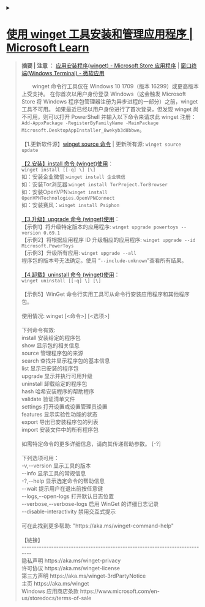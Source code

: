 <details>
    <summary><h1><a href="https://learn.microsoft.com/zh-CN/windows/package-manager/winget/">使用 winget 工具安装和管理应用程序 | Microsoft Learn</a></h1>
	<blockquote>		
		<p><B>摘要 | 注意 ：</B> <a href="https://apps.microsoft.com/store/detail/%E5%BA%94%E7%94%A8%E5%AE%89%E8%A3%85%E7%A8%8B%E5%BA%8F/9NBLGGH4NNS1?hl=zh-cn&gl=cn">应用安装程序(winget) - Microsoft Store 应用程序</a> | <a href="https://apps.microsoft.com/store/detail/windows-terminal/9N0DX20HK701?hl=zh-cn&gl=cn&rtc=1">窗口终端(Windows Terminal) - 微软应用</a></p>
<P style="text-indent:2em;">winget 命令行工具仅在 Windows 10 1709（版本 16299）或更高版本上受支持。 在你首次以用户身份登录 Windows（这会触发 Microsoft Store 将 Windows 程序包管理器注册为异步进程的一部分）之前，winget 工具不可用。 如果最近已经以用户身份进行了首次登录，但发现 winget 尚不可用，则可以打开 PowerShell 并输入以下命令来请求此 winget 注册：<code>Add-AppxPackage -RegisterByFamilyName -MainPackage Microsoft.DesktopAppInstaller_8wekyb3d8bbwe</code>。<br><br>
	【1.更新软件源】<a href="https://learn.microsoft.com/zh-cn/windows/package-manager/winget/source">winget source 命令</a> | 更新所有源:
	<code>winget source update</code><br><br>
	<a href="https://learn.microsoft.com/zh-CN/windows/package-manager/winget/install">【2.安装】install 命令 (winget)使用</a>：<br>
	<code>winget install [[-q] \<query>] [\<options>]</code><br>
	如：安装企业微信:<code>winget install 企业微信</code><br>
	如：安装Tor浏览器:<code>winget install TorProject.TorBrowser</code><br>
	如：安装OpenVPN:<code>winget install OpenVPNTechnologies.OpenVPNConnect</code><br>
	如：安装赛风：<code>winget install Psiphon</code><br>
		<br>
	<a href="https://learn.microsoft.com/zh-CN/windows/package-manager/winget/upgrade">【3.升级】upgrade 命令 (winget)使用</a>：<br>
	【示例1】将升级特定版本的应用程序:
		<code>winget upgrade powertoys --version 0.69.1</code><br>
	【示例2】将根据应用程序 ID 升级相应的应用程序:
	    <code>winget upgrade --id Microsoft.PowerToys</code><br>
	【示例3】升级所有应用:
	<code>winget upgrade --all</code><br>	
		程序包的版本号无法确定。使用 “<code>--include-unknown</code>”查看所有结果。<br><br>	
	<a href="https://learn.microsoft.com/zh-CN/windows/package-manager/winget/uninstall">【4.卸载】uninstall 命令 (winget)使用</a>：<br>
		<code>winget uninstall [[-q] \<query>] [\<options>]</code><br><br>
	【示例5】WinGet 命令行实用工具可从命令行安装应用程序和其他程序包。<br>
<br>
使用情况: winget [<命令>] [<选项>]<br>
<br>
下列命令有效:<br>
  install    安装给定的程序包<br>
  show       显示包的相关信息<br>
  source     管理程序包的来源<br>
  search     查找并显示程序包的基本信息<br>
  list       显示已安装的程序包<br>
  upgrade    显示并执行可用升级<br>
  uninstall  卸载给定的程序包<br>
  hash       哈希安装程序的帮助程序<br>
  validate   验证清单文件<br>
  settings   打开设置或设置管理员设置<br>
  features   显示实验性功能的状态<br>
  export     导出已安装程序包的列表<br>
  import     安装文件中的所有程序包<br>
<br>
如需特定命令的更多详细信息，请向其传递帮助参数。 [-?]<br>
<br>
下列选项可用：<br>
  -v,--version              显示工具的版本<br>
  --info                    显示工具的常规信息<br>
  -?,--help                 显示选定命令的帮助信息<br>
  --wait                    提示用户在退出前按任意键<br>
  --logs,--open-logs        打开默认日志位置<br>
  --verbose,--verbose-logs  启用 WinGet 的详细日志记录<br>
  --disable-interactivity   禁用交互式提示<br>
<br>
可在此找到更多帮助: "https://aka.ms/winget-command-help"<br><br>
	【链接】<br>
	    ----------------------------------------------------------------------------<br>
	    隐私声明             https://aka.ms/winget-privacy<br>
	    许可协议             https://aka.ms/winget-license<br>
	    第三方声明           https://aka.ms/winget-3rdPartyNotice<br>
	    主页                 https://aka.ms/winget<br>
	    Windows 应用商店条款 https://www.microsoft.com/en-us/storedocs/terms-of-sale<br>
		</p></blockquote>
	</summary> 
<blockquote>
  <div id="ms--content-well-notifications"></div>
										<nav id="center-doc-outline" class="doc-outline is-hidden-desktop display-none-print margin-bottom-sm" data-bi-name="intopic toc" role="navigation" aria-label="本文内容">
											<h2 id="ms--in-this-article" class="title is-6 margin-block-xs">本文内容</h2>
										</nav>
								<!-- <content> -->
									<p>用户可以在 Windows 10 和 Windows 11 计算机上使用 winget 命令行工具来发现、安装、升级、删除和配置应用程序。 此工具是 Windows 程序包管理器服务的客户端接口。</p>
<h2 id="install-winget">安装 winget</h2>
<p>Windows 程序包管理器 winget 命令行工具作为应用安装程序的一部分在 Windows 11 和现代版本的 Windows 10 上提供。</p>
<p>可以<a href="https://www.microsoft.com/p/app-installer/9nblggh4nns1#activetab=pivot:overviewtab" data-linktype="external">从 Microsoft Store 获取应用安装程序</a>。 如果已安装，请确保已将其更新为最新版本。</p>
<div class="NOTE">
<p>注意</p>
<p>winget 命令行工具仅在 Windows 10 1709（版本 16299）或更高版本上受支持。 在你首次以用户身份登录 Windows（这会触发 Microsoft Store 将 Windows 程序包管理器注册为异步进程的一部分）之前，winget 工具不可用。 如果最近已经以用户身份进行了首次登录，但发现 winget 尚不可用，则可以打开 PowerShell 并输入以下命令来请求此 winget 注册：<code>Add-AppxPackage -RegisterByFamilyName -MainPackage Microsoft.DesktopAppInstaller_8wekyb3d8bbwe</code>。</p>
</div>
<h3 id="install-winget-preview-version-developers-only">安装 winget 预览版 [仅限开发人员]</h3>
<p>WinGet 包含在 Windows 应用安装程序中。 要试用最新的 Windows 程序包管理器功能，可以通过以下方式之一安装预览版：</p>
<ul>
<li><p>下载最新的 <a href="https://aka.ms/getwingetpreview" data-linktype="external">winget 预览版</a>。 阅读 <a href="https://github.com/microsoft/winget-cli/releases" data-linktype="external">winget 预览版发行说明</a>，了解任何新功能。 安装此包将为你提供 WinGet 客户端预览版，但它不会从 Microsoft Store 中启用新预览版的自动更新。</p>
</li>
<li><p>使用 Microsoft 帐户 (MSA)、工作、学校或 Azure Active Directory (AAD) 帐户注册 <a href="https://insider.windows.com/understand-flighting" data-linktype="external">Windows 预览体验成员开发频道</a>。 Windows 预览体验成员开发频道包括 Microsoft Store 中新预览版的自动更新。</p>
</li>
<li><p>使用 Microsoft 帐户 (MSA) 注册 <a href="https://aka.ms/AppInstaller_InsiderProgram" data-linktype="external">Windows 程序包管理器预览体验计划</a>。 在添加你的 Microsoft 帐户 (MSA) 后（在你收到电子邮件通知后几天），你将收到 Microsoft Store 中新预览版的自动更新。</p>
</li>
</ul>
<h3 id="install-winget-on-windows-sandbox">在 Windows 沙盒上安装 winget</h3>
<p><a href="/zh-cn/windows/security/threat-protection/windows-sandbox/windows-sandbox-overview" data-linktype="absolute-path">Windows 沙盒</a>提供了一个轻型桌面环境，可以安全地独立运行应用程序。 安装在 Windows 沙盒环境中的软件保持“沙盒”状态，并独立于主机运行。 Windows 沙盒不包含 winget，也不包含 Microsoft Store 应用，因此你需要从 GitHub 上的 winget 版本页下载最新的 winget 包。</p>
<p>要在 Windows 沙盒上安装 winget 的稳定版本，请从 Windows PowerShell 命令提示符执行以下步骤：</p>
<pre><code class="lang-powershell">$progressPreference = 'silentlyContinue'
$latestWingetMsixBundleUri = $(Invoke-RestMethod https://api.github.com/repos/microsoft/winget-cli/releases/latest).assets.browser_download_url | Where-Object {$_.EndsWith(&quot;.msixbundle&quot;)}
$latestWingetMsixBundle = $latestWingetMsixBundleUri.Split(&quot;/&quot;)[-1]
Write-Information &quot;Downloading winget to artifacts directory...&quot;
Invoke-WebRequest -Uri $latestWingetMsixBundleUri -OutFile &quot;./$latestWingetMsixBundle&quot;
Invoke-WebRequest -Uri https://aka.ms/Microsoft.VCLibs.x64.14.00.Desktop.appx -OutFile Microsoft.VCLibs.x64.14.00.Desktop.appx
Add-AppxPackage Microsoft.VCLibs.x64.14.00.Desktop.appx
Add-AppxPackage $latestWingetMsixBundle
</code></pre>
<p>如果需要程序包管理器的预览版或其他版本，请转到 <a href="https://github.com/microsoft/winget-cli/releases" data-linktype="external">https://github.com/microsoft/winget-cli/releases</a>。 复制你需要的版本 URL 并更新上述 URI。</p>
<p>有关 Windows 沙盒的详细信息，包括如何安装沙盒以及使用沙盒的预期结果，请参阅 <a href="/zh-cn/windows/security/threat-protection/windows-sandbox/windows-sandbox-overview" data-linktype="absolute-path">Windows 沙盒文档</a>。</p>
<h2 id="administrator-considerations">管理员注意事项</h2>
<p>安装程序的行为可能会有所不同，具体取决于你是否是以管理员权限运行 <strong>winget</strong>。</p>
<ul>
<li><p>在没有管理员权限的情况下运行 <strong>winget</strong> 时，某些应用程序可能会<a href="/zh-cn/windows/security/identity-protection/user-account-control/how-user-account-control-works" data-linktype="absolute-path">要求提升权限</a>才能进行安装。 当安装程序运行时，Windows 会提示你<a href="/zh-cn/windows/security/identity-protection/user-account-control/how-user-account-control-works" data-linktype="absolute-path">提升权限</a>。 如果你选择不提升权限，则应用程序无法进行安装。</p>
</li>
<li><p>在管理员命令提示符下运行 <strong>winget</strong> 时，如果应用程序要求你提升权限，你不会看到<a href="/zh-cn/windows/security/identity-protection/user-account-control/how-user-account-control-works" data-linktype="absolute-path">提升权限提示</a>。 以管理员身份运行命令提示符时请务必小心，仅安装你信任的应用程序。</p>
</li>
</ul>
<h2 id="use-winget">使用 winget</h2>
<p>安装<strong>应用安装程序</strong>后，可以通过在命令提示符下键入“winget”来运行 <strong>winget</strong>。</p>
<p>最常见的使用场景之一是搜索并安装你最喜欢的工具。</p>
<ol>
<li><p>若要<a href="search" data-linktype="relative-path">搜索</a>某个工具，请键入 <code>winget search &lt;appname&gt;</code>。</p>
</li>
<li><p>确认你需要的工具可用后，可以通过键入 <code>winget install &lt;appname&gt;</code> 来<a href="install" data-linktype="relative-path">安装</a>该工具。 <strong>winget</strong> 工具会启动安装程序，将应用程序安装在你的电脑上。
<img src="images/install.png" alt="winget 命令行" data-linktype="relative-path"/></p>
</li>
<li><p>除了安装和搜索外，<strong>winget</strong> 还提供了许多其他命令，用来<a href="show" data-linktype="relative-path">显示应用程序详细信息</a>，<a href="source" data-linktype="relative-path">更改源</a>以及<a href="validate" data-linktype="relative-path">验证程序包</a>。 若要获取完整的命令列表，请键入 <code>winget --help</code>。
<img src="images/help.png" alt="winget help" data-linktype="relative-path"/></p>
</li>
</ol>
<p>一些用户报告了客户端不在其路径上的<a href="https://github.com/microsoft/winget-cli/issues/210" data-linktype="external">问题</a>。</p>
<h3 id="commands">命令</h3>
<p><strong>winget</strong> 工具的当前预览版支持以下命令。</p>
<table>
<thead>
<tr>
<th>命令</th>
<th>说明</th>
</tr>
</thead>
<tbody>
<tr>
<td>info</td>
<td>显示有关系统的元数据（版本号、体系结构、日志位置等）。 有助于进行故障排除。</td>
</tr>
<tr>
<td><a href="install" data-linktype="relative-path">install</a></td>
<td>安装指定的应用程序。</td>
</tr>
<tr>
<td><a href="show" data-linktype="relative-path">show</a></td>
<td>显示指定应用程序的详细信息。</td>
</tr>
<tr>
<td><a href="source" data-linktype="relative-path">source</a></td>
<td>添加、删除和更新 <strong>winget</strong> 工具访问的 Windows 程序包管理器存储库。</td>
</tr>
<tr>
<td><a href="search" data-linktype="relative-path">search</a></td>
<td>搜索某个应用程序。</td>
</tr>
<tr>
<td><a href="list" data-linktype="relative-path">list</a></td>
<td>显示已安装的包。</td>
</tr>
<tr>
<td><a href="upgrade" data-linktype="relative-path">升级</a></td>
<td>升级给定的包。</td>
</tr>
<tr>
<td><a href="uninstall" data-linktype="relative-path">uninstall</a></td>
<td>卸载给定的包。</td>
</tr>
<tr>
<td><a href="hash" data-linktype="relative-path">hash</a></td>
<td>为安装程序生成 SHA256 哈希。</td>
</tr>
<tr>
<td><a href="validate" data-linktype="relative-path">validate</a></td>
<td>验证要提交到 Windows 程序包管理器存储库的清单文件。</td>
</tr>
<tr>
<td><a href="settings" data-linktype="relative-path">设置</a></td>
<td>打开设置。</td>
</tr>
<tr>
<td><a href="features" data-linktype="relative-path">功能</a></td>
<td>显示试验功能的状态。</td>
</tr>
<tr>
<td><a href="export" data-linktype="relative-path">export</a></td>
<td>导出已安装包的列表。</td>
</tr>
<tr>
<td><a href="import" data-linktype="relative-path">import</a></td>
<td>将所有包安装到一个文件中。</td>
</tr>
</tbody>
</table>
<h3 id="options">选项</h3>
<p>winget 工具支持以下选项。</p>
<table>
<thead>
<tr>
<th>选项</th>
<th>描述</th>
</tr>
</thead>
<tbody>
<tr>
<td><strong>-v、--version</strong></td>
<td>返回 winget 的当前版本。</td>
</tr>
<tr>
<td><strong>--info</strong></td>
<td>提供有关 winget 的所有详细信息，包括许可证链接、隐私声明和配置的组策略。</td>
</tr>
<tr>
<td><strong>-?、--help</strong></td>
<td>显示 winget 的其他帮助。</td>
</tr>
</tbody>
</table>
<h2 id="supported-installer-formats">支持的安装程序格式</h2>
<p>winget 工具支持以下类型的安装程序：</p>
<ul>
<li>EXE（具有 Silent 和 SilentWithProgress 标志） </li>
<li>ZIP</li>
<li>INNO</li>
<li>NULLSOFT</li>
<li>MSI</li>
<li>APPX</li>
<li>MSIX</li>
<li>BURN</li>
<li>PORTABLE</li>
</ul>
<h2 id="scripting-winget">编写 winget 脚本</h2>
<p>可以编写批处理脚本和 PowerShell 脚本来安装多个应用程序。</p>
<pre><code class="lang-CMD">@echo off  
Echo Install Powertoys and Terminal  
REM Powertoys  
winget install Microsoft.Powertoys  
if %ERRORLEVEL% EQU 0 Echo Powertoys installed successfully.  
REM Terminal  
winget install Microsoft.WindowsTerminal  
if %ERRORLEVEL% EQU 0 Echo Terminal installed successfully.   %ERRORLEVEL%
</code></pre>
<div class="NOTE">
<p>注意</p>
<p>使用脚本时，<strong>winget</strong> 会按指定顺序启动应用程序。 当安装程序返回成功或失败时，<strong>winget</strong> 会启动下一个安装程序。 如果某个安装程序启动了另一进程，它可能会提前返回到 <strong>winget</strong>。 这会导致 <strong>winget</strong> 在上一个安装程序完成之前安装下一个安装程序。</p>
</div>
<h2 id="debugging-and-troubleshooting">调试和故障排除</h2>
<p>winget 提供日志记录来帮助诊断问题。 有关日志记录的故障排除和详细信息，请参阅<a href="troubleshooting" data-linktype="relative-path">调试和故障排除</a>。</p>
<h2 id="missing-tools">缺少工具</h2>
<p>如果<a href="../package/repository" data-linktype="relative-path">社区存储库</a>不包含你的工具或应用程序，请将包提交到我们的<a href="https://github.com/microsoft/winget-pkgs" data-linktype="external">存储库</a>。 添加你最喜爱的工具后，你和其他人都可以使用它。</p>
<h2 id="customize-winget-settings">自定义 winget 设置</h2>
<p>可以通过修改 settings.json 文件配置 winget 命令行体验 。 有关详细信息，请参阅 <a href="https://aka.ms/winget-settings" data-linktype="external">https://aka.ms/winget-settings</a>。 请注意，这些设置仍处于试验状态，并且尚未针对工具的预览版本最后确定。</p>
<h2 id="open-source-details">开源详细信息</h2>
<p>winget 工具是 GitHub 上的存储库 <a href="https://github.com/microsoft/winget-cli/" data-linktype="external">https://github.com/microsoft/winget-cli/</a> 中提供的一个开源软件。 用于构建客户端的源代码位于 <a href="https://github.com/microsoft/winget-cli/tree/master/src" data-linktype="external">src 文件夹</a>中。</p>
<p><strong>winget</strong> 的源代码包含在 Visual Studio 2019 C++ 解决方案中。 若要正确构建解决方案，请安装最新的<a href="https://visualstudio.microsoft.com/downloads/" data-linktype="external">包含 C++ 工作负荷的 Visual Studio</a>。</p>
<p>我们鼓励你为 GitHub 上的 <strong>winget</strong> 源代码贡献力量。 你必须先同意并签署 Microsoft CLA。</p>
<h2 id="troubleshooting">疑难解答</h2>
<p>winget-cli 存储库中有常见问题和常见错误的列表，还有相关解决方法建议：</p>
<ul>
<li><a href="https://github.com/microsoft/winget-cli/tree/master/doc/troubleshooting#common-issues" data-linktype="external">常见问题 - 无法识别、无法运行、应用安装程序版本或 PATH 变量需要更新</a></li>
<li><a href="https://github.com/microsoft/winget-cli/tree/master/doc/troubleshooting#common-errors" data-linktype="external">常见错误 - 错误 0x801901a0、0x80d03002、0x80070490</a></li>
</ul>
</div>
</blockquote>
</details>
